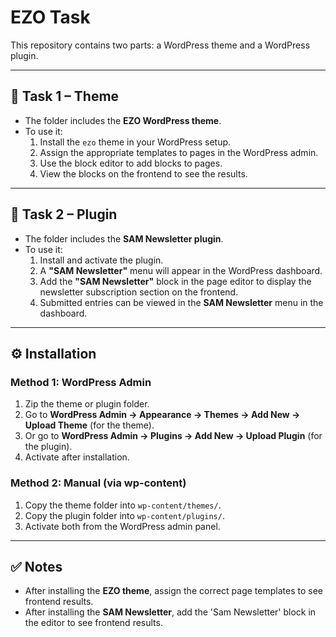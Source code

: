 # EZO Task

This repository contains two parts: a WordPress theme and a WordPress plugin.

---

## 📂 Task 1 – Theme

- The folder includes the **EZO WordPress theme**.
- To use it:
  1. Install the `ezo` theme in your WordPress setup.
  2. Assign the appropriate templates to pages in the WordPress admin.
  3. Use the block editor to add blocks to pages.
  4. View the blocks on the frontend to see the results.

---

## 📂 Task 2 – Plugin

- The folder includes the **SAM Newsletter plugin**.
- To use it:
  1. Install and activate the plugin.
  2. A **"SAM Newsletter"** menu will appear in the WordPress dashboard.
  3. Add the **"SAM Newsletter"** block in the page editor to display the newsletter subscription section on the frontend.
  4. Submitted entries can be viewed in the **SAM Newsletter** menu in the dashboard.

---

## ⚙️ Installation

### Method 1: WordPress Admin

1. Zip the theme or plugin folder.
2. Go to **WordPress Admin → Appearance → Themes → Add New → Upload Theme** (for the theme).
3. Or go to **WordPress Admin → Plugins → Add New → Upload Plugin** (for the plugin).
4. Activate after installation.

### Method 2: Manual (via wp-content)

1. Copy the theme folder into `wp-content/themes/`.
2. Copy the plugin folder into `wp-content/plugins/`.
3. Activate both from the WordPress admin panel.

---

## ✅ Notes

- After installing the **EZO theme**, assign the correct page templates to see frontend results.
- After installing the **SAM Newsletter**, add the 'Sam Newsletter' block in the editor to see frontend results.
